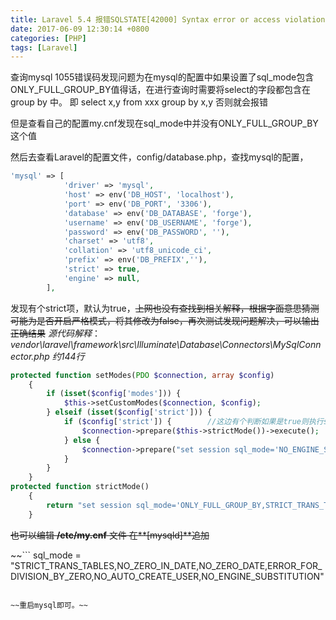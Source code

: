 ```yaml
---
title: Laravel 5.4 报错SQLSTATE[42000] Syntax error or access violation 1055 'xxx' isn't in GROUP BY
date: 2017-06-09 12:30:14 +0800
categories: [PHP]
tags: [Laravel]
---
```

查询mysql 1055错误码发现问题为在mysql的配置中如果设置了sql_mode包含ONLY_FULL_GROUP_BY值得话，在进行查询时需要将select的字段都包含在group by 中。
即 select x,y from xxx group by x,y
否则就会报错

但是查看自己的配置my.cnf发现在sql_mode中并没有ONLY_FULL_GROUP_BY这个值

然后去查看Laravel的配置文件，config/database.php，查找mysql的配置，
```php
'mysql' => [
            'driver' => 'mysql',
            'host' => env('DB_HOST', 'localhost'),
            'port' => env('DB_PORT', '3306'),
            'database' => env('DB_DATABASE', 'forge'),
            'username' => env('DB_USERNAME', 'forge'),
            'password' => env('DB_PASSWORD', ''),
            'charset' => 'utf8',
            'collation' => 'utf8_unicode_ci',
            'prefix' => env('DB_PREFIX',''),
            'strict' => true,
            'engine' => null,
        ],
```
发现有个strict项，默认为true，~~上网也没有查找到相关解释，根据字面意思猜测可能为是否开启严格模式，将其修改为false，再次测试发现问题解决，可以输出正确结果~~
*源代码解释*：
*vendor\laravel\framework\src\Illuminate\Database\Connectors\MySqlConnector.php 约144行*
```php
protected function setModes(PDO $connection, array $config)
    {
        if (isset($config['modes'])) {
            $this->setCustomModes($connection, $config);
        } elseif (isset($config['strict'])) {
            if ($config['strict']) {		//这边有个判断如果是true则执行strictMode()方法所以要改为false
                $connection->prepare($this->strictMode())->execute();
            } else {
                $connection->prepare("set session sql_mode='NO_ENGINE_SUBSTITUTION'")->execute();
            }
        }
    }
protected function strictMode()
    {
        return "set session sql_mode='ONLY_FULL_GROUP_BY,STRICT_TRANS_TABLES,NO_ZERO_IN_DATE,NO_ZERO_DATE,ERROR_FOR_DIVISION_BY_ZERO,NO_AUTO_CREATE_USER,NO_ENGINE_SUBSTITUTION'";
    }

```

~~也可以编辑 **/etc/my.cnf** 文件
在**[mysqld]**追加~~

~~```
sql_mode = "STRICT_TRANS_TABLES,NO_ZERO_IN_DATE,NO_ZERO_DATE,ERROR_FOR_DIVISION_BY_ZERO,NO_AUTO_CREATE_USER,NO_ENGINE_SUBSTITUTION"
```~~

~~重启mysql即可。~~
